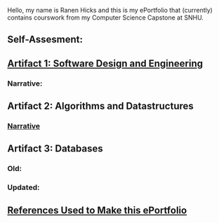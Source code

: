 Hello, my name is Ranen Hicks and this is my ePortfolio that (currently) contains courswork from my Computer Science Capstone at SNHU.

## Self-Assesment:



## [Artifact 1: Software Design and Engineering](Engineering.md)

### Narrative:
        
             

## Artifact 2: Algorithms and Datastructures
### [Narrative](https://docs.google.com/document/d/1NSoZREICZDcPIcjU1PmuWKeQBmi3bMAs/edit?usp=sharing&ouid=114962371169660708666&rtpof=true&sd=true)

## Artifact 3: Databases
### Old:

### Updated:


## [References Used to Make this ePortfolio](https://docs.google.com/document/d/1TlO4Rx6W3i9BQpKrWbaRBSjUqDWxz52aJNkFhQsIhnk/edit?usp=sharing)

